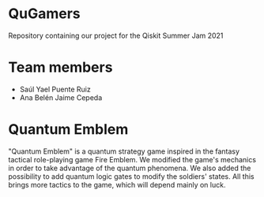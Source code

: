 # QuGamers
Repository containing our project for the Qiskit Summer Jam 2021

# Team members
* Saúl Yael Puente Ruiz
* Ana Belén Jaime Cepeda

# Quantum Emblem
"Quantum Emblem" is a quantum strategy game inspired in the fantasy tactical role-playing game Fire Emblem. We modified the game's mechanics in order to take advantage of the quantum phenomena. We also added the possibility to add quantum logic gates to modify the soldiers' states. All this brings more tactics to the game, which will depend mainly on luck.
